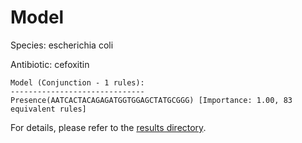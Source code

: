 
# Model

Species: escherichia coli

Antibiotic: cefoxitin

```
Model (Conjunction - 1 rules):
------------------------------
Presence(AATCACTACAGAGATGGTGGAGCTATGCGGG) [Importance: 1.00, 83 equivalent rules]

```

For details, please refer to the [results directory](../../../../../results/scm_b/escherichia+coli/cefoxitin/repeat_5/).

